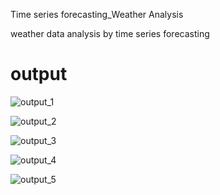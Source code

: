 Time series forecasting_Weather Analysis

weather data analysis by time series forecasting

# output

![output_1](https://github.com/arivezhilan/Time-Series-Forecasting_Weather-Analysis/assets/75416976/328d13a4-1455-44bc-b844-8f4d46307962)

![output_2](https://github.com/arivezhilan/Time-Series-Forecasting_Weather-Analysis/assets/75416976/00c9b8d5-96d5-47a9-871b-f601dbb58c34)

![output_3](https://github.com/arivezhilan/Time-Series-Forecasting_Weather-Analysis/assets/75416976/e60dc28a-0f9d-44a7-ab3f-02db00671acc)

![output_4](https://github.com/arivezhilan/Time-Series-Forecasting_Weather-Analysis/assets/75416976/97dae777-f11a-4444-be21-bbcdd4618e40)

![output_5](https://github.com/arivezhilan/Time-Series-Forecasting_Weather-Analysis/assets/75416976/77651f9f-26fd-46f5-b8c9-ab75e4387761)
